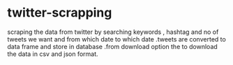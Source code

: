 # twitter-scrapping
scraping the data from twitter by searching keywords , hashtag and no of tweets we want and from which date to which date .tweets are converted to data frame and  store in database .from download option the to download the data in csv and json format.
